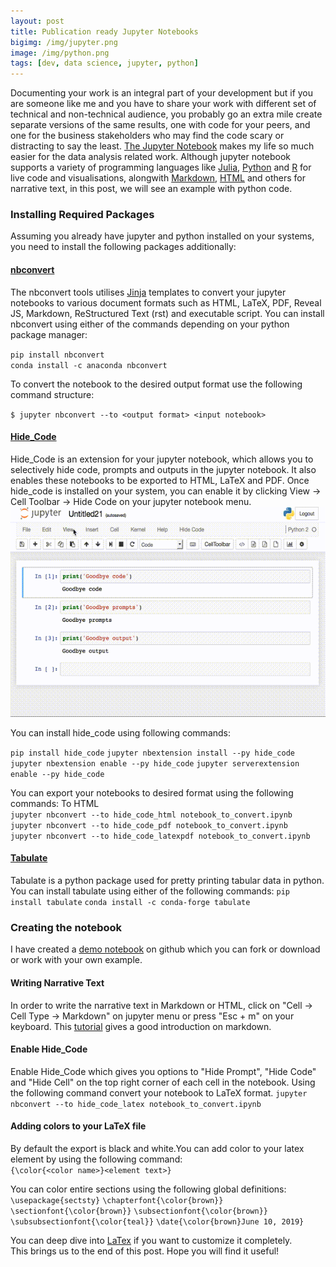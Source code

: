 ```yaml
---
layout: post
title: Publication ready Jupyter Notebooks
bigimg: /img/jupyter.png
image: /img/python.png
tags: [dev, data science, jupyter, python]
---
```

Documenting your work is an integral part of your development but if you are someone like me and you have to share your work with different set of technical and non-technical audience, you probably go an extra mile create separate versions of the same results, one with code for your peers, and one for the business stakeholders who may find the code scary or distracting to say the least. [The Jupyter Notebook](https://jupyter.org/) makes my life so much easier for the data analysis related work. Although jupyter notebook supports a variety of programming languages like [Julia](https://julialang.org/), [Python](python.org) and [R](https://www.r-project.org/) for live code and visualisations, alongwith [Markdown](https://en.wikipedia.org/wiki/Markdown), [HTML](https://en.wikipedia.org/wiki/HTML) and others for narrative text, in this post, we will see an example with python code.

### Installing Required Packages
Assuming you already have jupyter and python installed on your systems, you need to install the following packages additionally:

#### [nbconvert](https://github.com/jupyter/nbconvert)
The nbconvert tools utilises [Jinja](http://jinja.pocoo.org/) templates to convert your jupyter notebooks to various document formats such as HTML, LaTeX, PDF, Reveal JS, Markdown, ReStructured Text (rst) and executable script.
You can install nbconvert using either of the commands depending on your python package manager:

`pip install nbconvert`<br>
`conda install -c anaconda nbconvert`


To convert the notebook to the desired output format use the following command structure:

`$ jupyter nbconvert --to <output format> <input notebook>`


#### [Hide_Code](https://github.com/kirbs-/hide_code)
Hide_Code is an extension for your jupyter notebook, which allows you to selectively hide code, prompts and outputs in the jupyter notebook. It also enables these notebooks to be exported to HTML, LaTeX and PDF. Once hide_code is installed on your system, you can enable it by clicking View -> Cell Toolbar -> Hide Code on your jupyter notebook menu.
![hide code demo](/img/hide_code.gif)

You can install hide_code using following commands:

`pip install hide_code`
`jupyter nbextension install --py hide_code`
`jupyter nbextension enable --py hide_code`
`jupyter serverextension enable --py hide_code`

You can export your notebooks to desired format using the following commands:
To HTML <br>
`jupyter nbconvert --to hide_code_html notebook_to_convert.ipynb`<br>
`jupyter nbconvert --to hide_code_pdf notebook_to_convert.ipynb`<br>
`jupyter nbconvert --to hide_code_latexpdf notebook_to_convert.ipynb`<br>

#### [Tabulate](https://bitbucket.org/astanin/python-tabulate/src/master/)
Tabulate is a python package used for pretty printing tabular data in python.
You can install tabulate using either of the following commands:
`pip install tabulate`
`conda install -c conda-forge tabulate`

### Creating the notebook
I have created a [demo notebook](https://github.com/alephthoughts/JupyterPublishDemo) on github which you can fork or download or work with your own example. 

#### Writing Narrative Text
In order to write the narrative text in Markdown or HTML, click on "Cell -> Cell Type -> Markdown" on jupyter menu or press "Esc + m" on your keyboard. This [tutorial](https://www.markdowntutorial.com/) gives a good introduction on markdown.

#### Enable Hide_Code
Enable Hide_Code which gives you options to "Hide Prompt", "Hide Code" and "Hide Cell" on the top right corner of each cell in the notebook. Using the following command convert your notebook to LaTeX format.
`jupyter nbconvert --to hide_code_latex notebook_to_convert.ipynb`

#### Adding colors to your LaTeX file
By default the export is black and white.You can add color to your latex element by using the following command:<br>
`{\color{<color name>}<element text>}`<br>

You can color entire sections using the following global definitions: <br>
`\usepackage{sectsty}`
`\chapterfont{\color{brown}}`
`\sectionfont{\color{brown}}`
`\subsectionfont{\color{brown}}`
`\subsubsectionfont{\color{teal}}`
`\date{\color{brown}June 10, 2019}`

You can deep dive into [LaTex](https://www.latex-tutorial.com/tutorials/?ref=hackr.io) if you want to customize it completely. <br>
This brings us to the end of this post. Hope you will find it useful!

